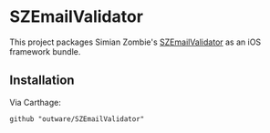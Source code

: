 # SZEmailValidator

This project packages Simian Zombie's [SZEmailValidator][] as an iOS framework bundle.

[SZEmailValidator]: http://simianzombie.com/posts/2012/05/01/email-address-validation-for-ios



## Installation

Via Carthage:

```
github "outware/SZEmailValidator"
```
